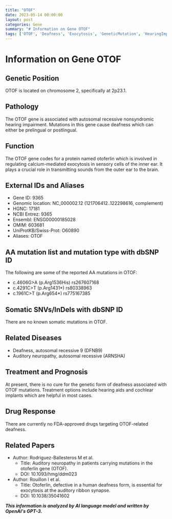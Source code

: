 ```yaml
---
title: "OTOF"
date: 2023-05-14 00:00:00
layout: post
categories: Gene
summary: "# Information on Gene OTOF"
tags: ['OTOF', 'Deafness', 'Exocytosis', 'GeneticMutation', 'HearingImpairment', 'CochlearImplants', 'AuditoryNeuropathy', 'CalciumRegulation']
---
```


# Information on Gene OTOF

## Genetic Position
OTOF is located on chromosome 2, specifically at 2p23.1.

## Pathology
The OTOF gene is associated with autosomal recessive nonsyndromic hearing impairment. Mutations in this gene cause deafness which can either be prelingual or postlingual.

## Function
The OTOF gene codes for a protein named otoferlin which is involved in regulating calcium-mediated exocytosis in sensory cells of the inner ear. It plays a crucial role in transmitting sounds from the outer ear to the brain.

## External IDs and Aliases
- Gene ID: 9365
- Genomic location: NC_000002.12 (121706412..122298616, complement)
- HGNC: 17181
- NCBI Entrez: 9365 
- Ensembl: ENSG00000185028 
- OMIM: 603681 
- UniProtKB/Swiss-Prot: O60890
- Aliases: OTOF 

## AA mutation list and mutation type with dbSNP ID
The following are some of the reported AA mutations in OTOF:
- c.4606G>A (p.Arg1536His) rs267607168
- c.4291C>T (p.Arg1431*) rs80338963
- c.1961C>T (p.Arg654*) rs775167385

## Somatic SNVs/InDels with dbSNP ID
There are no known somatic mutations in OTOF.

## Related Diseases
- Deafness, autosomal recessive 9 (DFNB9)
- Auditory neuropathy, autosomal recessive (ARNSHA)

## Treatment and Prognosis
At present, there is no cure for the genetic form of deafness associated with OTOF mutations. Treatment options include hearing aids and cochlear implants which are helpful in most cases.

## Drug Response
There are currently no FDA-approved drugs targeting OTOF-related deafness.

## Related Papers
- Author: Rodriguez-Ballesteros M et al.
  - Title: Auditory neuropathy in patients carrying mutations in the otoferlin gene (OTOF).
  - DOI: 10.1093/hmg/ddm023
- Author: Rouillon I et al.
  - Title: Otoferlin, defective in a human deafness form, is essential for exocytosis at the auditory ribbon synapse.
  - DOI: 10.1038/35041602

**_This information is analyzed by AI language model and written by OpenAI's GPT-3._**